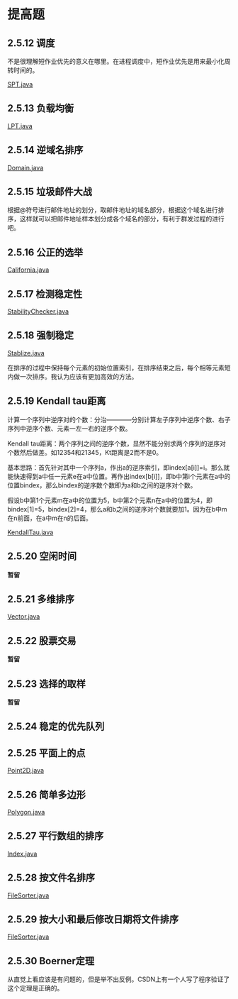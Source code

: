 # 提高题

## 2.5.12 调度

不是很理解短作业优先的意义在哪里。在进程调度中，短作业优先是用来最小化周转时间的。

[SPT.java](https://github.com/Dokyme/algorithms_4th_exercises/blob/master/src/main/java/com/dokyme/alg4/sorting/application/SPT.java)

## 2.5.13 负载均衡

[LPT.java](https://github.com/Dokyme/algorithms_4th_exercises/blob/master/src/main/java/com/dokyme/alg4/sorting/application/LPT.java)

## 2.5.14 逆域名排序

[Domain.java](https://github.com/Dokyme/algorithms_4th_exercises/blob/master/src/main/java/com/dokyme/alg4/sorting/application/Domain.java)

## 2.5.15 垃圾邮件大战

根据@符号进行邮件地址的划分，取邮件地址的域名部分，根据这个域名进行排序，这样就可以把邮件地址样本划分成各个域名的部分，有利于群发过程的进行吧。

## 2.5.16 公正的选举

[California.java](https://github.com/Dokyme/algorithms_4th_exercises/blob/master/src/main/java/com/dokyme/alg4/sorting/application/California.java)

## 2.5.17 检测稳定性

[StabilityChecker.java](https://github.com/Dokyme/algorithms_4th_exercises/blob/master/src/main/java/com/dokyme/alg4/sorting/application/StabilityChecker.java)

## 2.5.18 强制稳定

[Stablize.java](https://github.com/Dokyme/algorithms_4th_exercises/blob/master/src/main/java/com/dokyme/alg4/sorting/application/Stablize.java)

在排序的过程中保持每个元素的初始位置索引，在排序结束之后，每个相等元素短内做一次排序。我认为应该有更加高效的方法。

## 2.5.19 Kendall tau距离

计算一个序列中逆序对的个数：分治————分别计算左子序列中逆序个数、右子序列中逆序个数、元素一左一右的逆序个数。

Kendall tau距离：两个序列之间的逆序个数，显然不能分别求两个序列的逆序对个数然后做差。如12354和21345，Kt距离是2而不是0。

基本思路：首先针对其中一个序列a，作出a的逆序索引，即index[a[i]]=i。那么就能快速得到a中任一元素e在a中位置。再作出index[b[i]]，即b中第i个元素在a中的位置bindex，那么bindex的逆序数个数即为a和b之间的逆序对个数。

假设b中第1个元素m在a中的位置为5，b中第2个元素n在a中的位置为4，即bindex[1]=5，bindex[2]=4，那么a和b之间的逆序对个数就要加1。因为在b中m在n前面，在a中m在n的后面。

[KendallTau.java](https://github.com/Dokyme/algorithms_4th_exercises/blob/master/src/main/java/com/dokyme/alg4/sorting/application/KendallTau.java)

## 2.5.20 空闲时间

**暂留**

## 2.5.21 多维排序

[Vector.java](https://github.com/Dokyme/algorithms_4th_exercises/blob/master/src/main/java/com/dokyme/alg4/sorting/application/Vector.java)

## 2.5.22 股票交易

**暂留**

## 2.5.23 选择的取样

**暂留**

## 2.5.24 稳定的优先队列

## 2.5.25 平面上的点

[Point2D.java](https://github.com/Dokyme/algorithms_4th_exercises/blob/master/src/main/java/com/dokyme/alg4/sorting/application/Point2D.java)

## 2.5.26 简单多边形

[Polygon.java](https://github.com/Dokyme/algorithms_4th_exercises/blob/master/src/main/java/com/dokyme/alg4/sorting/application/Polygon.java)

## 2.5.27 平行数组的排序

[Index.java](https://github.com/Dokyme/algorithms_4th_exercises/blob/master/src/main/java/com/dokyme/alg4/sorting/application/Index.java)

## 2.5.28 按文件名排序

[FileSorter.java](https://github.com/Dokyme/algorithms_4th_exercises/blob/master/src/main/java/com/dokyme/alg4/sorting/application/FileSorter.java)

## 2.5.29 按大小和最后修改日期将文件排序

[FileSorter.java](https://github.com/Dokyme/algorithms_4th_exercises/blob/master/src/main/java/com/dokyme/alg4/sorting/application/FileSorter.java)

## 2.5.30 Boerner定理

从直觉上看应该是有问题的，但是举不出反例。CSDN上有一个人写了程序验证了这个定理是正确的。
